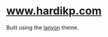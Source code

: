 www.hardikp.com
=================

Built using the [lanyon](https://github.com/poole/lanyon) theme.
